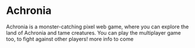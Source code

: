 # Achronia

Achronia is a monster-catching pixel web game, where you can explore the land of Achronia and tame creatures. You can play the multiplayer game too, to fight against other players!
more info to come